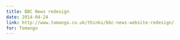 ```yaml
---
title: BBC News redesign
date: 2014-04-24
link: http://www.tomango.co.uk/thinks/bbc-news-website-redesign/
for: Tomango
---
```

